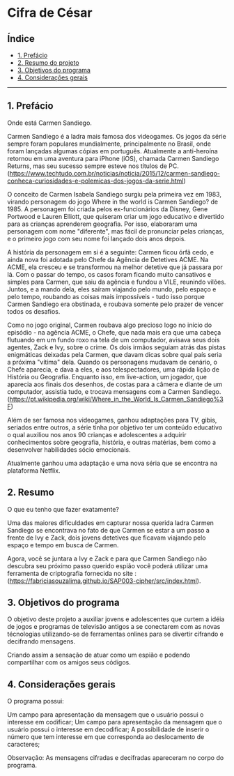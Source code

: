 # Cifra de César

## Índice

* [1. Prefácio](#1-prefácio)
* [2. Resumo do projeto](#2-resumo-do-projeto)
* [3. Objetivos do programa](#3-objetivos-do-programa)
* [4. Considerações gerais](#4-considerações-gerais)

***

## 1. Prefácio

Onde está Carmen Sandiego.

Carmen Sandiego é a ladra mais famosa dos videogames. Os jogos da série sempre foram populares mundialmente, principalmente no Brasil, onde foram lançadas algumas cópias em português. Atualmente a anti-heroína retornou em uma aventura para iPhone (iOS), chamada Carmen Sandiego Returns, mas seu sucesso sempre esteve nos títulos de PC. (https://www.techtudo.com.br/noticias/noticia/2015/12/carmen-sandiego-conheca-curiosidades-e-polemicas-dos-jogos-da-serie.html)

O conceito de Carmen Isabela Sandiego surgiu pela primeira vez em 1983, virando personagem do jogo Where in the world is Carmen Sandiego? de 1985. A personagem foi criada pelos ex-funcionários da Disney, Gene Portwood e Lauren Elliott, que quiseram criar um jogo educativo e divertido para as crianças aprenderem geografia. Por isso, elaboraram uma personagem com nome "diferente", mas fácil de pronunciar pelas crianças, e o primeiro jogo com seu nome foi lançado dois anos depois.

A história da personagem em si é a seguinte: Carmen ficou órfã cedo, e ainda nova foi adotada pelo Chefe da Agência de Detetives ACME. Na ACME, ela cresceu e se transformou na melhor detetive que já passara por lá. Com o passar do tempo, os casos foram ficando muito cansativos e simples para Carmen, que saiu da agência e fundou a VILE, reunindo vilões. Juntos, e a mando dela, eles saíram viajando pelo mundo, pelo espaço e pelo tempo, roubando as coisas mais impossíveis - tudo isso porque Carmen Sandiego era obstinada, e roubava somente pelo prazer de vencer todos os desafios.

Como no jogo original, Carmen roubava algo precioso logo no início do episódio - na agência ACME, o Chefe, que nada mais era que uma cabeça flutuando em um fundo roxo na tela de um computador, avisava seus dois agentes, Zack e Ivy, sobre o crime. Os dois irmãos seguiam atrás das pistas enigmáticas deixadas pela Carmen, que davam dicas sobre qual país seria a próxima "vítima" dela. Quando os personagens mudavam de cenário, o Chefe aparecia, e dava a eles, e aos telespectadores, uma rápida lição de História ou Geografia. Enquanto isso, em live-action, um jogador, que aparecia aos finais dos desenhos, de costas para a câmera e diante de um computador, assistia tudo, e trocava mensagens com a Carmen Sandiego.(https://pt.wikipedia.org/wiki/Where_in_the_World_Is_Carmen_Sandiego%3F)

Além de ser famosa nos videogames, ganhou adaptações para TV, gibis, seriados entre outros, a série tinha por objetivo ter um conteúdo educativo o qual auxiliou nos anos 90 crianças e adolescentes a adquirir conhecimentos sobre geografia, história, e outras matérias, bem como a desenvolver habilidades sócio emocionais. 


Atualmente ganhou uma adaptação e uma nova séria que se encontra na plataforma Netflix. 


## 2. Resumo 

O que eu tenho que fazer exatamente?

Uma das maiores dificuldades em capturar nossa querida ladra Carmen Sandiego se encontrava no fato de que Carmen se estar a um passo a frente de Ivy e Zack, dois jovens detetives que ficavam viajando pelo espaço e tempo em busca de Carmen.

Agora, você se juntara a Ivy e Zack e para que Carmen Sandiego não descubra seu próximo passo querido espião você poderá utilizar uma ferramenta de criptografia fornecida no site : (https://fabriciasouzalima.github.io/SAP003-cipher/src/index.html).

## 3. Objetivos do programa

O objetivo deste projeto a auxiliar jovens e adolescentes que curtem a idéia de jogos e programas de televisão antigos a se conectarem com as novas técnologias utilizando-se de ferramentas onlines para se divertir cifrando e decifrando mensagens.

Criando assim a sensação de atuar como um espião e podendo compartilhar com os amigos seus códigos.

## 4. Considerações gerais

O programa possui:

Um campo para apresentação da mensagem que o usuário possui o interesse em codificar;
Um campo para apresentação da mensagem que o usuário possui o interesse em decodificar;
A possibilidade de inserir o número que tem interesse em que corresponda ao deslocamento de caracteres; 

Observação: As mensagens cifradas e decifradas apareceram no corpo do programa.


